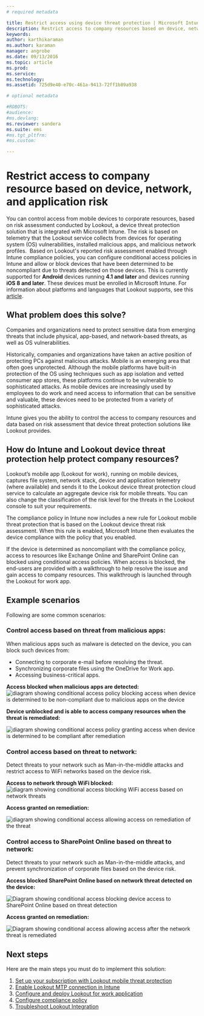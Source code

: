 ```yaml
---
# required metadata

title: Restrict access using device threat protection | Microsoft Intune
description: Restrict access to company resources based on device, network and application risk.
keywords:
author: karthikaramanms.author: karaman
manager: angrobe
ms.date: 09/13/2016
ms.topic: article
ms.prod:
ms.service:
ms.technology:
ms.assetid: 725d9e40-e70c-461a-9413-72ff1b89a938

# optional metadata

#ROBOTS:
#audience:
#ms.devlang:
ms.reviewer: sandera
ms.suite: ems
#ms.tgt_pltfrm:
#ms.custom:

---
```


# Restrict access to company resource based on device, network, and application risk
You can control access from mobile devices to corporate resources, based on risk assessment conducted by Lookout, a device threat protection solution that is integrated with Microsoft Intune. The risk is based on telemetry that the Lookout service collects from devices for operating system (OS) vulnerabilities, installed malicious apps, and malicious network profiles. 
Based on Lookout's reported risk assessment enabled through Intune compliance policies, you can  configure conditional access policies in Intune and allow or block devices that have been determined to be noncompliant due to threats detected on those devices.  This is currently supported  for **Android** devices running **4.1 and later** and devices running **iOS 8 and later**. These devices must be enrolled in Microsoft Intune.  For information about platforms and languages that Lookout supports, see this [article](https://personal.support.lookout.com/hc/en-us/articles/114094140253).
## What problem does this solve?
Companies and organizations need to protect sensitive data from emerging threats that include physical, app-based, and network-based threats, as well as OS vulnerabilities.

Historically, companies and organizations have taken an active position of protecting PCs against malicious attacks. Mobile is an emerging area that often goes unprotected. Although the mobile platforms have built-in protection of the OS using techniques such as app isolation and vetted consumer app stores, these platforms continue to be vulnerable to sophisticated attacks. As mobile devices are increasingly used by employees to do work and need access to information that can be sensitive and valuable, these devices need to be protected from a variety of sophisticated attacks.

Intune gives you the ability to control the access to company resources and data based on risk assessment that device threat protection solutions like Lookout provides.

## How do Intune and Lookout device threat protection help protect company resources?
Lookout’s mobile app (Lookout for work), running on mobile devices, captures file system, network stack, device and application telemetry (where available) and sends it to the Lookout device threat protection cloud service to calculate an aggregate device risk for mobile threats. You can also change the classification of the risk level for the threats in the Lookout console to suit your requirements.  

The compliance policy in Intune now includes a new rule for Lookout mobile threat protection that is based on the Lookout device threat risk assessment. When this rule is enabled, Microsoft Intune then evaluates the device compliance with the policy that you enabled.

If the device is determined as noncompliant with the compliance policy, access to resources like Exchange Online and SharePoint Online can blocked using conditional access policies. When access is blocked, the end-users are provided with a walkthrough to  help resolve the issue and gain access to company resources. This walkthrough is launched through the Lookout for work app.

## Example scenarios
Following are some common scenarios:
### Control access based on threat from malicious apps:
When malicious apps such as malware is detected on the device, you can block such devices from:
* Connecting to corporate e-mail before resolving the threat.
* Synchronizing corporate files using the OneDrive for Work app.
* Accessing business-critical apps.

**Access blocked when malicious apps are detected:**
![diagram showing conditional access policy blocking access when device is determined to be non-compliant due to malicious apps on the device](../media/mtp/malicious-apps-blocked.png)

**Device unblocked and is able to access company resources when the threat is remediated:**

![diagram showing conditional access policy granting access when device is determined to be compliant after remediation](../media/mtp/malicious-apps-unblocked.png)
### Control access based on threat to network:
Detect threats to your network such as Man-in-the-middle attacks and restrict access to WiFi networks based on the device risk.

**Access to network through WiFi blocked:**
![diagram showing conditional access blocking WiFi access based on network threats](../media/mtp/network-wifi-blocked.png)

**Access granted on remediation:**

![diagram showing conditional access allowing access on remediation of the threat](../media/mtp/network-wifi-unblocked.png)
### Control access to SharePoint Online based on threat to network:

Detect threats to your network such as Man-in-the-middle attacks, and prevent synchronization of corporate files based on the device risk.

**Access blocked SharePoint Online based on network threat detected on the device:**

![Diagram showing conditional access blocking device access to SharePoint Online based on threat detection](../media/mtp/network-spo-blocked.png)


**Access granted on remediation:**

![Diagram showing conditional access allowing access after the network threat is remediated](../media/mtp/network-spo-unblocked.png)

## Next steps
Here are the main steps you must do to implement this solution:
1.	[Set up your subscription with Lookout mobile threat protection](set-up-your-subscription-with-lookout-mtp.md)
2.	[Enable Lookout MTP connection in Intune](enable-lookout-mtp-connection-in-intune.md)
3.  [Configure and deploy Lookout for work application](configure-and-deploy-lookout-for-work-apps.md)
4.	[Configure compliance policy](enable-device-threat-protection-rule-in-compliance-policy.md)
5.	[Troubleshoot Lookout Integration](http://docs.microsoft.com/en-us/intune/troubleshoot/troubleshooting-lookout-integration)
